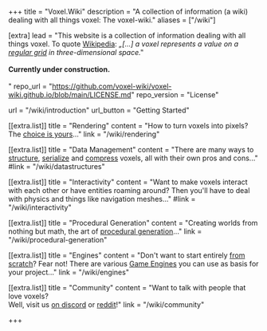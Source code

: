 +++
title = "Voxel.Wiki"
description = "A collection of information (a wiki) dealing with all things voxel: The voxel-wiki."
aliases = ["/wiki"]

[extra]
lead = "This website is a collection of information dealing with all things voxel. To quote <a href='https://en.wikipedia.org/wiki/Voxel'>Wikipedia</a>:&nbsp;<i>„[...] a voxel represents a value on a <a href='https://en.wikipedia.org/wiki/Regular_grid'>regular grid</a> in three-dimensional space.‟</i> <br><br><b>Currently under construction.</b> <br><br>"
repo_url = "https://github.com/voxel-wiki/voxel-wiki.github.io/blob/main/LICENSE.md"
repo_version = "License"

url = "/wiki/introduction"
url_button = "Getting Started"

[[extra.list]]
title = "Rendering"
content = "How to turn voxels into pixels?<br> The <a href='wiki/rendering'>choice is yours</a>..."
link = "/wiki/rendering"

[[extra.list]]
title = "Data Management"
content = "There are many ways to <a href='wiki/datastructures'>structure</a>, <a href='wiki/serialization'>serialize</a> and <a href='wiki/compression'>compress</a> voxels, all with their own pros and cons..."
#link = "/wiki/datastructures"

[[extra.list]]
title = "Interactivity"
content = "Want to make voxels interact with each other or have entities roaming around? Then you'll have to deal with physics and things like navigation meshes..."
#link = "/wiki/interactivity"

[[extra.list]]
title = "Procedural Generation"
content = "Creating worlds from nothing but math, the art of <a href='wiki/procedural-generation'>procedural generation</a>..."
link = "/wiki/procedural-generation"

[[extra.list]]
title = "Engines"
content = "Don't want to start entirely <a href='wiki/engine-creation'>from scratch</a>? Fear not! There are various <a href='wiki/engines'>Game Engines</a> you can use as basis for your project..."
link = "/wiki/engines"

[[extra.list]]
title = "Community"
content = "Want to talk with people that love voxels?<br>Well, visit us <a href='http://voxelgamedev.com/'>on discord</a> or <a href='http://reddit.com/r/voxelgamedev/'>reddit</a>!"
link = "/wiki/community"

+++
